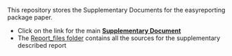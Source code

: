 This repository stores the Supplementary Documents for the easyreporting package 
paper.

- Click on the link for the main [**Supplementary Document**](supplementary_document.pdf)
- The [Report_files folder](Report_files) contains all the sources for the supplementary described report
